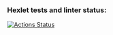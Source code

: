 ### Hexlet tests and linter status:
[![Actions Status](https://github.com/MashaMelon/qa-engineer-project-84/workflows/hexlet-check/badge.svg)](https://github.com/MashaMelon/qa-engineer-project-84/actions)